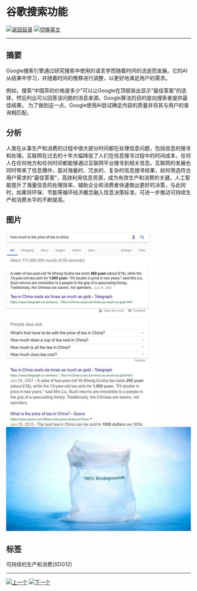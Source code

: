 # 谷歌搜索功能

[![返回目录](http://img.shields.io/badge/点击-返回目录-875A7B.svg?style=flat&colorA=8F8F8F)](/)
[![切换英文](http://img.shields.io/badge/切换-英文-875A7B.svg?style=flat&colorA=8F8F8F)](https://doc.shanghaiopen.org.cn/case/12/en_1.html)

----------

## 摘要

Google搜索引擎通过研究搜索中使用的语言学而随着时间的流逝而发展。它的AI从结果中学习，并随着时间的推移进行调整，以更好地满足用户的需求。

例如，搜索“中国茶的价格是多少”可以让Google在顶部突出显示“最佳答案”的选择，然后列出可以回答该问题的消息来源。Google算法的目的是向搜索者提供最佳结果。 为了做到这一点，Google使用AI尝试确定内容的质量并将其与用户的查询相匹配。

## 分析

人类在从事生产和消费的过程中很大部分时间都在处理信息问题，包括信息的搜寻和处理。互联网在过去的十年大幅降低了人们在信息搜寻过程中的时间成本，任何人在任何地方和任何时间都能够通过互联网平台搜寻到相关信息。互联网的发展也同时带来了信息爆炸，面对海量的、冗余的、复杂的信息搜寻结果，如何筛选符合用户需求的“最佳答案”，高效利用信息资源，成为有效生产和消费的关键。人工智能提升了海量信息的处理效率，辅助企业和消费者快速做出更好的决策，与此同时，如果将环保、节能等循环经济概念融入信息决策标准，可进一步推动可持续生产和消费水平的不断提高。



## 图片

![图片](12.1.1.jpg)
![图片](12.1.2.jpg)

## 标签

可持续的生产和消费(SDG12)


----------

 [![上一个](http://img.shields.io/badge/查看-上一个-875A7B.svg?style=flat&colorA=8F8F8F)](https://doc.shanghaiopen.org.cn/case/11/7.html)
 [![下一个](http://img.shields.io/badge/查看-下一个-875A7B.svg?style=flat&colorA=8F8F8F)](https://doc.shanghaiopen.org.cn/case/12/2.html)
 
 
